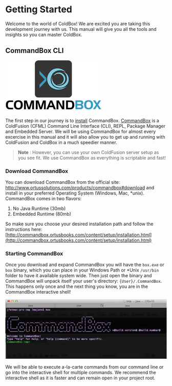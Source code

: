 # Getting Started

Welcome to the world of ColdBox! We are excited you are taking this development journey with us.  This manual will give you all the tools and insights so you can master ColdBox.

## CommandBox CLI
![](/images/CommandBoxLogo.png)

The first step in our journey is to [install](http://commandbox.ortusbooks.com/content/setup/installation.html) CommandBox.  [CommandBox](http://www.ortussolutions.com/products/commandbox) is a ColdFusion (CFML) Command Line Interface (CLI), REPL, Package Manager and Embedded Server.  We will be using CommandBox for almost every excercise in this manual and it will also allow you to get up and running with ColdFusion and ColdBox in a much speedier manner.

>**Note** : However, you can use your own ColdFusion server setup as you see fit.  We use CommandBox as everything is scriptable and fast!

### Download CommandBox
You can download CommandBox from the official site: http://www.ortussolutions.com/products/commandbox#download and install in your preferred Operating System (Windows, Mac, *unix).  CommandBox comes in two flavors:

1. No Java Runtime (30mb)
2. Embedded Runtime (80mb)

So make sure you choose your desired installation path and follow the instructions here: [http://commandbox.ortusbooks.com/content/setup/installation.html](http://commandbox.ortusbooks.com/content/setup/installation.html)


### Starting CommandBox
Once you download and expand CommandBox you will have the `box.exe` or `box` binary, which you can place in your Windows Path or *Unix `/usr/bin` folder to have it available system wide.  Then just open the binary and CommandBox will unpack itself your user's directory: `{User}/.CommandBox`.  This happens only once and the next thing you know, you are in the CommandBox interactive shell!

![](/images/commandbox-terminal.png)

We will be able to execute a-la-carte commands from our command line or go into the interactive shell for multiple commands.  We recommend the interactive shell as it is faster and can remain open in your project root.

